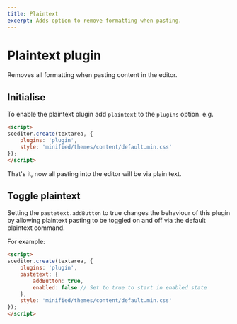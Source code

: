 ```yaml
---
title: Plaintext
excerpt: Adds option to remove formatting when pasting.
---
```

# Plaintext plugin <a id="plaintext"></a>

Removes all formatting when pasting content in the editor.


## Initialise <a id="initialise"></a>

To enable the plaintext plugin add `plaintext` to the `plugins` option. e.g.

```html
<script>
sceditor.create(textarea, {
	plugins: 'plugin',
	style: 'minified/themes/content/default.min.css'
});
</script>
```

That's it, now all pasting into the editor will be via plain text.

## Toggle plaintext

Setting the `pastetext.addButton` to true changes the behaviour of this plugin
by allowing plaintext pasting to be toggled on and off via the default plaintext
command.

For example:

```html
<script>
sceditor.create(textarea, {
    plugins: 'plugin',
    pastetext: {
        addButton: true,
        enabled: false // Set to true to start in enabled state
    },
	style: 'minified/themes/content/default.min.css'
});
</script>
```
